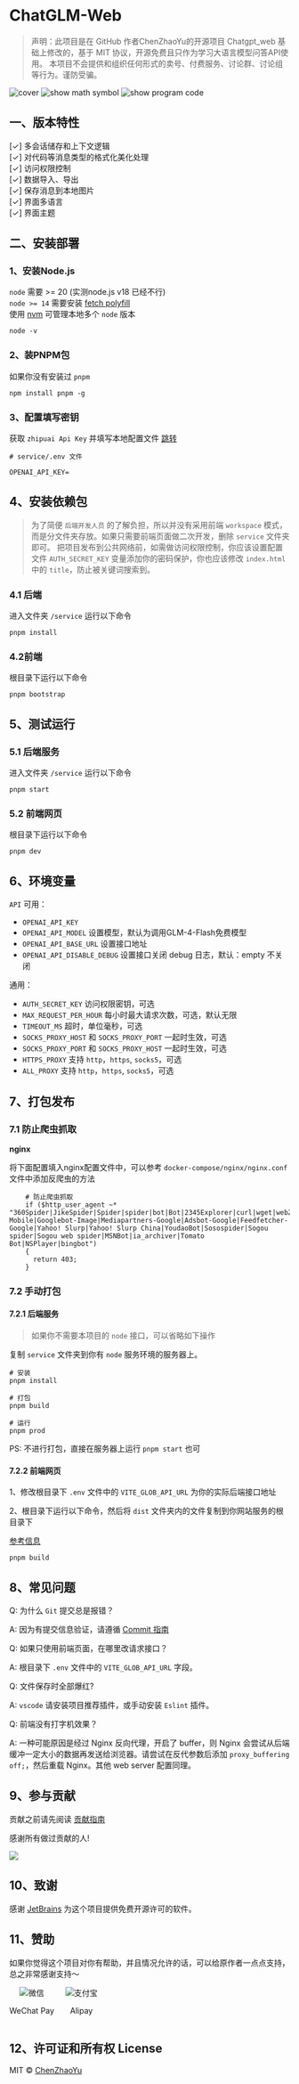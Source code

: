 # ChatGLM-Web

> 声明：此项目是在 GitHub 作者ChenZhaoYu的开源项目 Chatgpt_web 基础上修改的，基于 MIT 协议，开源免费且只作为学习大语言模型问答API使用。
> 本项目不会提供和组织任何形式的卖号、付费服务、讨论群、讨论组等行为。谨防受骗。

![cover](./docs/testGLM.png)
![show math symbol](./docs/testLatex.png)
![show program code](./docs/testChart.png)

## 一、版本特性
[✓] 多会话储存和上下文逻辑<br />
[✓] 对代码等消息类型的格式化美化处理<br />
[✓] 访问权限控制<br />
[✓] 数据导入、导出<br />
[✓] 保存消息到本地图片<br />
[✓] 界面多语言<br />
[✓] 界面主题<br />

## 二、安装部署

### 1、安装Node.js

`node` 需要 >= 20 (实测node.js v18 已经不行) <br />
`node >= 14` 需要安装 [fetch polyfill](https://github.com/developit/unfetch#usage-as-a-polyfill) <br />
使用 [nvm](https://github.com/nvm-sh/nvm) 可管理本地多个 `node` 版本<br />

```shell
node -v
```

### 2、装PNPM包
如果你没有安装过 `pnpm`
```shell
npm install pnpm -g
```

### 3、配置填写密钥
获取 `zhipuai Api Key`  并填写本地配置文件 [跳转](#6、环境变量)

```
# service/.env 文件

OPENAI_API_KEY=

```

## 4、安装依赖包

> 为了简便 `后端开发人员` 的了解负担，所以并没有采用前端 `workspace` 模式，而是分文件夹存放。如果只需要前端页面做二次开发，删除 `service` 文件夹即可。
> 把项目发布到公共网络前，如需做访问权限控制，你应该设置配置文件 `AUTH_SECRET_KEY` 变量添加你的密码保护，你也应该修改 `index.html` 中的 `title`，防止被关键词搜索到。

### 4.1 后端

进入文件夹 `/service` 运行以下命令

```shell
pnpm install
```

### 4.2前端
根目录下运行以下命令
```shell
pnpm bootstrap
```

## 5、测试运行
### 5.1 后端服务

进入文件夹 `/service` 运行以下命令

```shell
pnpm start
```

### 5.2 前端网页
根目录下运行以下命令
```shell
pnpm dev
```

## 6、环境变量

`API` 可用：

- `OPENAI_API_KEY` 
- `OPENAI_API_MODEL`  设置模型，默认为调用GLM-4-Flash免费模型
- `OPENAI_API_BASE_URL` 设置接口地址
- `OPENAI_API_DISABLE_DEBUG` 设置接口关闭 debug 日志，默认：empty 不关闭

通用：

- `AUTH_SECRET_KEY` 访问权限密钥，可选
- `MAX_REQUEST_PER_HOUR` 每小时最大请求次数，可选，默认无限
- `TIMEOUT_MS` 超时，单位毫秒，可选
- `SOCKS_PROXY_HOST` 和 `SOCKS_PROXY_PORT` 一起时生效，可选
- `SOCKS_PROXY_PORT` 和 `SOCKS_PROXY_HOST` 一起时生效，可选
- `HTTPS_PROXY` 支持 `http`，`https`, `socks5`，可选
- `ALL_PROXY` 支持 `http`，`https`, `socks5`，可选

## 7、打包发布

### 7.1 防止爬虫抓取

**nginx**

将下面配置填入nginx配置文件中，可以参考 `docker-compose/nginx/nginx.conf` 文件中添加反爬虫的方法

```
    # 防止爬虫抓取
    if ($http_user_agent ~* "360Spider|JikeSpider|Spider|spider|bot|Bot|2345Explorer|curl|wget|webZIP|qihoobot|Baiduspider|Googlebot|Googlebot-Mobile|Googlebot-Image|Mediapartners-Google|Adsbot-Google|Feedfetcher-Google|Yahoo! Slurp|Yahoo! Slurp China|YoudaoBot|Sosospider|Sogou spider|Sogou web spider|MSNBot|ia_archiver|Tomato Bot|NSPlayer|bingbot")
    {
      return 403;
    }
```

### 7.2 手动打包
#### 7.2.1 后端服务
> 如果你不需要本项目的 `node` 接口，可以省略如下操作

复制 `service` 文件夹到你有 `node` 服务环境的服务器上。

```shell
# 安装
pnpm install

# 打包
pnpm build

# 运行
pnpm prod
```

PS: 不进行打包，直接在服务器上运行 `pnpm start` 也可

#### 7.2.2 前端网页

1、修改根目录下 `.env` 文件中的 `VITE_GLOB_API_URL` 为你的实际后端接口地址

2、根目录下运行以下命令，然后将 `dist` 文件夹内的文件复制到你网站服务的根目录下

[参考信息](https://cn.vitejs.dev/guide/static-deploy.html#building-the-app)

```shell
pnpm build
```

## 8、常见问题
Q: 为什么 `Git` 提交总是报错？

A: 因为有提交信息验证，请遵循 [Commit 指南](./CONTRIBUTING.md)

Q: 如果只使用前端页面，在哪里改请求接口？

A: 根目录下 `.env` 文件中的 `VITE_GLOB_API_URL` 字段。

Q: 文件保存时全部爆红?

A: `vscode` 请安装项目推荐插件，或手动安装 `Eslint` 插件。

Q: 前端没有打字机效果？

A: 一种可能原因是经过 Nginx 反向代理，开启了 buffer，则 Nginx 会尝试从后端缓冲一定大小的数据再发送给浏览器。请尝试在反代参数后添加 `proxy_buffering off;`，然后重载 Nginx。其他 web server 配置同理。

## 9、参与贡献

贡献之前请先阅读 [贡献指南](./CONTRIBUTING.md)

感谢所有做过贡献的人!

<a href="https://github.com/Chanzhaoyu/chatgpt-web/graphs/contributors">
  <img src="https://contrib.rocks/image?repo=Chanzhaoyu/chatgpt-web" />
</a>

## 10、致谢

感谢 [JetBrains](https://www.jetbrains.com/) 为这个项目提供免费开源许可的软件。

## 11、赞助

如果你觉得这个项目对你有帮助，并且情况允许的话，可以给原作者一点点支持，总之非常感谢支持～

<div style="display: flex; gap: 20px;">
	<div style="text-align: center">
		<img style="max-width: 100%" src="./docs/wechat.png" alt="微信" />
		<p>WeChat Pay</p>
	</div>
	<div style="text-align: center">
		<img style="max-width: 100%" src="./docs/alipay.png" alt="支付宝" />
		<p>Alipay</p>
	</div>
</div>

## 12、许可证和所有权 License
MIT © [ChenZhaoYu](./license)

